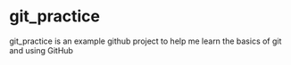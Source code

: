 git_practice
============
git_practice is an example github project to help me learn the basics of git and using GitHub
